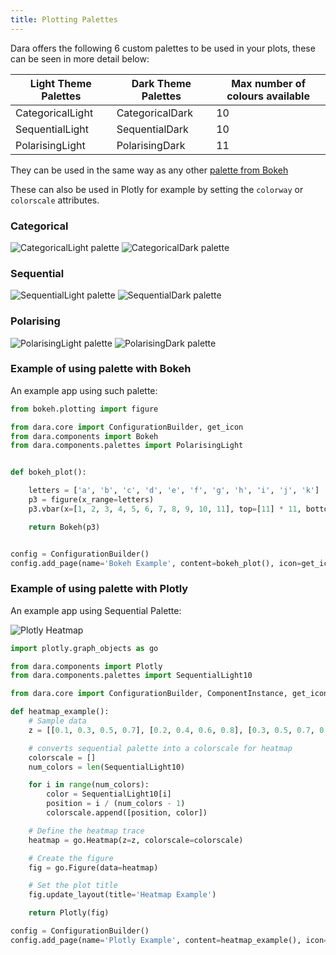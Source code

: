```yaml
---
title: Plotting Palettes
---
```


Dara offers the following 6 custom palettes to be used in your plots, these can be seen in more detail below:

| Light Theme Palettes      | Dark Theme Palettes | Max number of colours available |
| ----------- | ----------- | ----------- | 
| CategoricalLight      | CategoricalDark       | 10 |
| SequentialLight   | SequentialDark        | 10 |
| PolarisingLight   | PolarisingDark        | 11 |

They can be used in the same way as any other [palette from Bokeh](https://docs.bokeh.org/en/latest/docs/reference/palettes.html#bokeh-palettes)

These can also be used in Plotly for example by setting the `colorway` or `colorscale` attributes.

### Categorical

![CategoricalLight palette](./assets/categorical_light.png)
![CategoricalDark palette](./assets/categorical_dark.png)

### Sequential

![SequentialLight palette](./assets/sequential_light.png)
![SequentialDark palette](./assets/sequential_dark.png)

### Polarising

![PolarisingLight palette](./assets/polarising_light.png)
![PolarisingDark palette](./assets/polarising_dark.png)

### Example of using palette with Bokeh

An example app using such palette:
```python
from bokeh.plotting import figure

from dara.core import ConfigurationBuilder, get_icon
from dara.components import Bokeh
from dara.components.palettes import PolarisingLight


def bokeh_plot():

    letters = ['a', 'b', 'c', 'd', 'e', 'f', 'g', 'h', 'i', 'j', 'k']
    p3 = figure(x_range=letters)
    p3.vbar(x=[1, 2, 3, 4, 5, 6, 7, 8, 9, 10, 11], top=[11] * 11, bottom=[10] * 11, width=1, color=PolarisingLight[11])

    return Bokeh(p3)


config = ConfigurationBuilder()
config.add_page(name='Bokeh Example', content=bokeh_plot(), icon=get_icon('palette'))
```

### Example of using palette with Plotly

An example app using Sequential Palette:

![Plotly Heatmap](./assets/plotly_palette.png)

```python
import plotly.graph_objects as go

from dara.components import Plotly
from dara.components.palettes import SequentialLight10

from dara.core import ConfigurationBuilder, ComponentInstance, get_icon

def heatmap_example():
    # Sample data
    z = [[0.1, 0.3, 0.5, 0.7], [0.2, 0.4, 0.6, 0.8], [0.3, 0.5, 0.7, 0.9], [0.4, 0.6, 0.8, 1.0]]

    # converts sequential palette into a colorscale for heatmap
    colorscale = []
    num_colors = len(SequentialLight10)

    for i in range(num_colors):
        color = SequentialLight10[i]
        position = i / (num_colors - 1)
        colorscale.append([position, color])

    # Define the heatmap trace
    heatmap = go.Heatmap(z=z, colorscale=colorscale)

    # Create the figure
    fig = go.Figure(data=heatmap)

    # Set the plot title
    fig.update_layout(title='Heatmap Example')

    return Plotly(fig)

config = ConfigurationBuilder()
config.add_page(name='Plotly Example', content=heatmap_example(), icon=get_icon('palette'))
```

